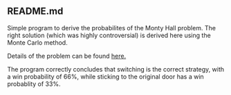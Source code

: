 ## README.md

Simple program to derive the probabilites of the Monty Hall problem. The right solution (which was highly controversial) is 
derived here using the Monte Carlo method. 

Details of the problem can be found [here.](https://en.wikipedia.org/wiki/Monty_Hall_problem)

The program correctly concludes that switching is the correct strategy, with a win probability of 66%, while sticking to the 
original door has a win probablity of 33%.
